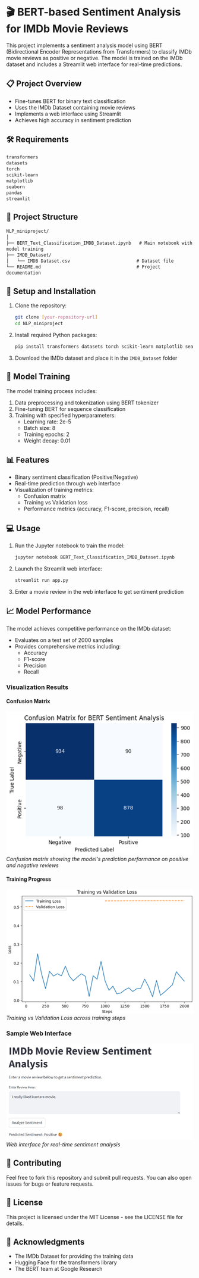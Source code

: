 # 🎬 BERT-based Sentiment Analysis for IMDb Movie Reviews

This project implements a sentiment analysis model using BERT (Bidirectional Encoder Representations from Transformers) to classify IMDb movie reviews as positive or negative. The model is trained on the IMDb dataset and includes a Streamlit web interface for real-time predictions.

## 📋 Project Overview

- Fine-tunes BERT for binary text classification
- Uses the IMDb Dataset containing movie reviews
- Implements a web interface using Streamlit
- Achieves high accuracy in sentiment prediction

## 🛠️ Requirements

```
transformers
datasets
torch
scikit-learn
matplotlib
seaborn
pandas
streamlit
```

## 📁 Project Structure

```
NLP_miniproject/
│
├── BERT_Text_Classification_IMDB_Dataset.ipynb   # Main notebook with model training
├── IMDB_Dataset/
│   └── IMDB Dataset.csv                         # Dataset file
└── README.md                                    # Project documentation
```

## 🚀 Setup and Installation

1. Clone the repository:

   ```bash
   git clone [your-repository-url]
   cd NLP_miniproject
   ```

2. Install required Python packages:

   ```bash
   pip install transformers datasets torch scikit-learn matplotlib seaborn pandas streamlit
   ```

3. Download the IMDb dataset and place it in the `IMDB_Dataset` folder

## 🔧 Model Training

The model training process includes:

1. Data preprocessing and tokenization using BERT tokenizer
2. Fine-tuning BERT for sequence classification
3. Training with specified hyperparameters:
   - Learning rate: 2e-5
   - Batch size: 8
   - Training epochs: 2
   - Weight decay: 0.01

## 📊 Features

- Binary sentiment classification (Positive/Negative)
- Real-time prediction through web interface
- Visualization of training metrics:
  - Confusion matrix
  - Training vs Validation loss
  - Performance metrics (accuracy, F1-score, precision, recall)

## 💻 Usage

1. Run the Jupyter notebook to train the model:

   ```bash
   jupyter notebook BERT_Text_Classification_IMDB_Dataset.ipynb
   ```

2. Launch the Streamlit web interface:

   ```bash
   streamlit run app.py
   ```

3. Enter a movie review in the web interface to get sentiment prediction

## 📈 Model Performance

The model achieves competitive performance on the IMDb dataset:

- Evaluates on a test set of 2000 samples
- Provides comprehensive metrics including:
  - Accuracy
  - F1-score
  - Precision
  - Recall

### Visualization Results

#### Confusion Matrix

![Confusion Matrix](images/confusion_matrix.png)
_Confusion matrix showing the model's prediction performance on positive and negative reviews_

#### Training Progress

![Training Loss](images/training_loss.png)
_Training vs Validation Loss across training steps_

### Sample Web Interface

![Streamlit Interface](images/streamlit_interface.png)
_Web interface for real-time sentiment analysis_

## 🤝 Contributing

Feel free to fork this repository and submit pull requests. You can also open issues for bugs or feature requests.

## 📄 License

This project is licensed under the MIT License - see the LICENSE file for details.

## 👏 Acknowledgments

- The IMDb Dataset for providing the training data
- Hugging Face for the transformers library
- The BERT team at Google Research
